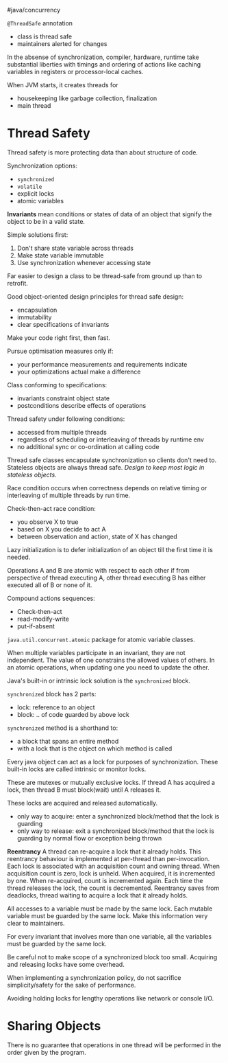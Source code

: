 #java/concurrency 

`@ThreadSafe` annotation
- class is thread safe
- maintainers alerted for changes

In the absense of synchronization, compiler, hardware, runtime take substantial liberties with timings and ordering of actions like caching variables in registers or processor-local caches.

When JVM starts, it creates threads for
- housekeeping like garbage collection, finalization
- main thread

# Thread Safety
Thread safety is more protecting data than about structure of code.

Synchronization options:
- `synchronized`
- `volatile`
- explicit locks
- atomic variables

**Invariants** mean conditions or states of data of an object that signify the object to be in a valid state.

Simple solutions first:
1. Don't share state variable across threads
2. Make state variable immutable
3. Use synchronization whenever accessing state

Far easier to design a class to be thread-safe from ground up than to retrofit.

Good object-oriented design principles for thread safe design:
- encapsulation
- immutability
- clear specifications of invariants

Make your code right first, then fast.

Pursue optimisation measures only if:
- your performance measurements and requirements indicate
- your optimizations actual make a difference

Class conforming to specifications:
- invariants constraint object state
- postconditions describe effects of operations

Thread safety under following conditions:
- accessed from multiple threads
- regardless of scheduling or interleaving  of threads by runtime env
- no additional sync or co-ordination at calling code

Thread safe classes encapsulate synchronization so clients don't need to.
Stateless objects are always thread safe.
*Design to keep most logic in stateless objects.*

Race condition occurs when correctness depends on relative timing or interleaving of multiple threads by run time.

Check-then-act race condition:
- you observe X to true
- based on X you decide to act A
- between observation and action, state of X has changed

Lazy initialization is to defer initialization of an object till the first time it is needed.

Operations A and B are atomic with respect to each other if from perspective of thread executing A, other thread executing B has either executed all of B or none of it.

Compound actions sequences:
- Check-then-act
- read-modify-write
- put-if-absent

`java.util.concurrent.atomic` package for atomic variable classes.

When multiple variables participate in an invariant, they are not independent. The value of one constrains the allowed values of others. In an atomic operations, when updating one you need to update the other.

Java's built-in or intrinsic lock solution is the `synchronized` block.

`synchronized` block has 2 parts:
- lock: reference to an object
- block: .. of code guarded by above lock

`synchronized` method is a shorthand to: 
- a block that spans an entire method
- with a lock that is the object on which method is called

Every java object can act as a lock for purposes of synchronization. These built-in locks are called intrinsic or monitor locks. 

These are mutexes or mutually exclusive locks. If thread A has acquired a lock, then thread B must block(wait) until A releases it.

These locks are acquired and released automatically.
- only way to acquire: enter a synchronized block/method that the lock is guarding
- only way to release: exit a synchronized block/method that the lock is guarding by normal flow or exception being thrown

**Reentrancy**
A thread can re-acquire a lock that it already holds. This reentrancy behaviour is implemented at per-thread than per-invocation. Each lock is associated with an acquisition count and owning thread. When acquisition count is zero, lock is unheld. When acquired, it is incremented by one. When re-acquired, count is incremented again. Each time the thread releases the lock, the count is decremented. Reentrancy saves from deadlocks, thread waiting to acquire a lock that it already holds.

All accesses to a variable must be made by the same lock. Each mutable variable must be guarded by the same lock. Make this information very clear to maintainers.

For every invariant that involves more than one variable, all the variables must be guarded by the same lock.

Be careful not to make scope of a synchronized block too small. Acquiring and releasing locks have some overhead.

When implementing a synchronization policy, do not sacrifice simplicity/safety for the sake of performance.

Avoiding holding locks for lengthy operations like network or console I/O.

# Sharing Objects
There is no guarantee that operations in one thread will be performed in the order given by the program.



